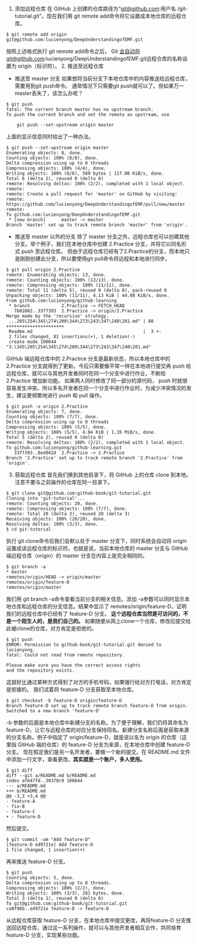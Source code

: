 1. 添加远程仓库
在 GitHub 上创建的仓库路径为“git@github.com:用户名 \/git-tutorial.git”。现在我们用 git remote add命令将它设置成本地仓库的远程仓库。
```
$ git remote add origin git@github.com:lucienyong/DeepUnderstandingofEMF.git
```
按照上述格式执行 git remote add命令之后， Git 会自动将git@github.com:lucienyong/DeepUnderstandingofEMF.git远程仓库的名称设置为 origin（标识符）。
2. 推送至远程仓库
- 推送至 master 分支
如果想将当前分支下本地仓库中的内容推送给远程仓库，需要用到git push命令。
通常情况下只需要git push就可以了。但如果万一master丢失了，该怎么办呢？
```
$ git push
fatal: The current branch master has no upstream branch.
To push the current branch and set the remote as upstream, use

    git push --set-upstream origin master
```
上面的显示信息同时给出了一种办法。
```
$ git push --set-upstream origin master
Enumerating objects: 8, done.
Counting objects: 100% (8/8), done.
Delta compression using up to 8 threads
Compressing objects: 100% (4/4), done.
Writing objects: 100% (6/6), 589 bytes | 117.00 KiB/s, done.
Total 6 (delta 2), reused 0 (delta 0)
remote: Resolving deltas: 100% (2/2), completed with 1 local object.
remote:
remote: Create a pull request for 'master' on GitHub by visiting:
remote:      https://github.com/lucienyong/DeepUnderstandingofEMF/pull/new/master
remote:
To github.com:lucienyong/DeepUnderstandingofEMF.git
 * [new branch]      master -> master
Branch 'master' set up to track remote branch 'master' from 'origin'.
```
- 推送至 master 以外的分支
除了 master 分支之外，远程仓库也可以创建其他分支。举个例子，我们在本地仓库中创建 2.Practice 分支，并将它以同名形式 push 至远程仓库。
但由于远程仓库已经有了2.Practice的分支，而本地只是刚刚创建此分支，所以要使用git pull命令将远程和本地进行同步。
```
$ git pull origin 2.Practice
remote: Enumerating objects: 13, done.
remote: Counting objects: 100% (13/13), done.
remote: Compressing objects: 100% (11/11), done.
remote: Total 11 (delta 5), reused 0 (delta 0), pack-reused 0
Unpacking objects: 100% (11/11), 4.13 KiB | 44.00 KiB/s, done.
From github.com:lucienyong/github-learning
 * branch            2.Practice -> FETCH_HEAD
   7b82882..33f7393  2.Practice -> origin/2.Practice
Merge made by the 'recursive' strategy.
 ...205\254\345\274\200\344\273\243\347\240\201.md" | 80 ++++++++++++++++++++++
 Readme.md                                          |  3 +-
 2 files changed, 82 insertions(+), 1 deletion(-)
 create mode 100644 "3.\345\205\254\345\274\200\344\273\243\347\240\201.md"
```
GitHub 端远程仓库中的 2.Practice 分支是最新状态，所以本地仓库中的 2.Practice 分支就得到了更新。今后只需要像平常一样在本地进行提交再 push 给远程仓库，就可以与其他开发者同时在同一个分支中进行作业，不断给 2.Practice 增加新功能。
如果两人同时修改了同一部分的源代码， push 时就很容易发生冲突。所以多名开发者在同一个分支中进行作业时，为减少冲突情况的发生，建议更频繁地进行 push 和 pull 操作。
```
$ git push -u origin 2.Practice
Enumerating objects: 7, done.
Counting objects: 100% (7/7), done.
Delta compression using up to 8 threads
Compressing objects: 100% (5/5), done.
Writing objects: 100% (5/5), 4.04 KiB | 1.35 MiB/s, done.
Total 5 (delta 2), reused 0 (delta 0)
remote: Resolving deltas: 100% (2/2), completed with 1 local object.
To github.com:lucienyong/github-learning.git
   33f7393..8ed042d  2.Practice -> 2.Practice
Branch '2.Practice' set up to track remote branch '2.Practice' from 'origin'.
```
3. 获取远程仓库
首先我们换到其他目录下，将 GitHub 上的仓库 clone 到本地。注意不要与之前操作的仓库在同一目录下。
```
$ git clone git@github.com:github-book/git-tutorial.git
Cloning into 'git-tutorial'...
remote: Counting objects: 20, done.
remote: Compressing objects: 100% (7/7), done.
remote: Total 20 (delta 3), reused 20 (delta 3)
Receiving objects: 100% (20/20), done.
Resolving deltas: 100% (3/3), done.
$ cd git-tutorial
```
执行 git clone命令后我们会默认处于 master 分支下，同时系统会自动将 origin 设置成该远程仓库的标识符。也就是说，当前本地仓库的 master 分支与 GitHub 端远程仓库（origin）的 master 分支在内容上是完全相同的。
```
$ git branch -a
* master
remotes/origin/HEAD -> origin/master
remotes/origin/feature-D
remotes/origin/master
```
我们用 git branch -a命令查看当前分支的相关信息。添加 -a参数可以同时显示本地仓库和远程仓库的分支信息。结果中显示了 remotes/origin/feature-D，证明我们的远程仓库中已经有了 feature-D 分支。
**这个远程仓库当然是可访问的，不是一个陌生人的，是我们自己的。**
如果随便从网上clone一个仓库，修改后提交给此被clone的仓库，对方肯定是拒绝的。
```
$ git push
ERROR: Permission to github-book/git-tutorial.git denied to lucienyong.
fatal: Could not read from remote repository.

Please make sure you have the correct access rights
and the repository exists.
```
这就好比通过某种方式得到了对方的手机号码，如果强行给对方打电话，对方肯定是拒接的。
我们试着将 feature-D 分支获取至本地仓库。
```
$ git checkout -b feature-D origin/feature-D
Branch feature-D set up to track remote branch feature-D from origin.
Switched to a new branch 'feature-D'
```
-b 参数的后面是本地仓库中新建分支的名称。为了便于理解，我们仍将其命名为 feature-D，让它与远程仓库的对应分支保持同名。新建分支名称后面是获取来源的分支名称。例子中指定了 origin/feature-D，就是说以名为 origin 的仓库（这里指 GitHub 端的仓库）的 feature-D 分支为来源，在本地仓库中创建 feature-D 分支。
现在假定我们是另一名开发者，要做一个新的提交。在 README.md 文件中添加一行文字，查看更改。**其实就是一个账户，多人使用。**
```
$ git diff
diff --git a/README.md b/README.md
index af647fd..30378c9 100644
--- a/README.md
+++ b/README.md
@@ -3,3 +3,4 @@
- feature-A
- fix-B
- feature-C
+ - feature-D
```
然后提交。
```
$ git commit -am "Add feature-D"
[feature-D ed9721e] Add feature-D
1 file changed, 1 insertion(+)
```
再来推送 feature-D 分支。
```
$ git push
Counting objects: 5, done.
Delta compression using up to 8 threads.
Compressing objects: 100% (2/2), done.
Writing objects: 100% (3/3), 281 bytes, done.
Total 3 (delta 1), reused 0 (delta 0)
To git@github.com:github-book/git-tutorial.git
ca0f98b..ed9721e feature-D -> feature-D
```
从远程仓库获取 feature-D 分支，在本地仓库中提交更改，再将feature-D 分支推送回远程仓库，通过这一系列操作，就可以与其他开发者相互合作，共同培育 feature-D 分支，实现某些功能。
